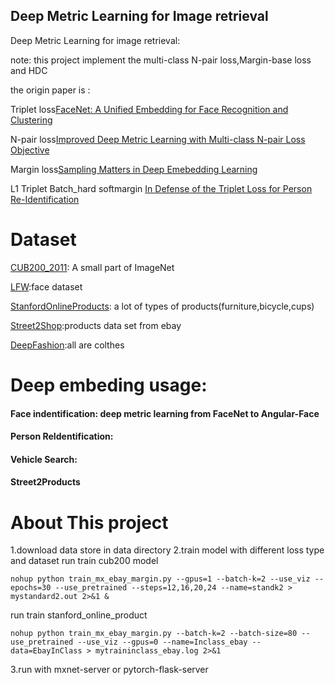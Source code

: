## Deep Metric Learning for Image retrieval
Deep Metric Learning for image retrieval:

note:
this project implement the multi-class N-pair loss,Margin-base loss and HDC

the origin paper is :

Triplet loss[FaceNet: A Unified Embedding for Face Recognition and Clustering](http://arxiv.org/abs/1503.03832)

N-pair loss[Improved Deep Metric Learning with Multi-class N-pair Loss Objective](http://www.nec-labs.com/uploads/images/Department-Images/MediaAnalytics/papers/nips16_npairmetriclearning.pdf)

Margin loss[Sampling Matters in Deep Emebedding Learning](https://www.cs.utexas.edu/~cywu/projects/sampling_matters/)

L1 Triplet Batch_hard softmargin [In Defense of the Triplet Loss for Person Re-Identification](https://arxiv.org/abs/1703.07737)

# Dataset

[CUB200_2011](http://www.vision.caltech.edu/visipedia/CUB-200.html): A small part of ImageNet

[LFW](http://vis-www.cs.umass.edu/lfw/):face dataset

[StanfordOnlineProducts](http://cvgl.stanford.edu/projects/lifted_struct/): a lot of types of products(furniture,bicycle,cups)

[Street2Shop](http://www.tamaraberg.com/street2shop/):products data set from ebay

[DeepFashion](http://mmlab.ie.cuhk.edu.hk/projects/DeepFashion.html):all are colthes


# Deep embeding usage:
#### Face indentification: deep metric learning from FaceNet to Angular-Face

#### Person ReIdentification:

#### Vehicle Search:

#### Street2Products

# About This project
1.download data store in data directory
2.train model with different loss type and dataset
  run train cub200 model
  ```angular2html
  nohup python train_mx_ebay_margin.py --gpus=1 --batch-k=2 --use_viz --epochs=30 --use_pretrained --steps=12,16,20,24 --name=standk2 > mystandard2.out 2>&1 &
  ```
  run train stanford_online_product
  ```angular2html
  nohup python train_mx_ebay_margin.py --batch-k=2 --batch-size=80 --use_pretrained --use_viz --gpus=0 --name=Inclass_ebay --data=EbayInClass > mytraininclass_ebay.log 2>&1
```

  
3.run with mxnet-server or pytorch-flask-server


